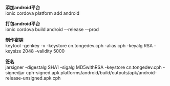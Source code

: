 
**添加android平台**  
    ionic cordova platform add android


**打包android平台**  
    ionic cordova build android --release --prod


**制作密钥**  
    keytool -genkey -v -keystore cn.tongedev.cph -alias cph -keyalg RSA -keysize 2048 -validity 5000

**签名**  
    jarsigner -digestalg SHA1 -sigalg MD5withRSA -keystore cn.tongedev.cph -signedjar cph-signed.apk platforms/android/build/outputs/apk/android-release-unsigned.apk cph  
